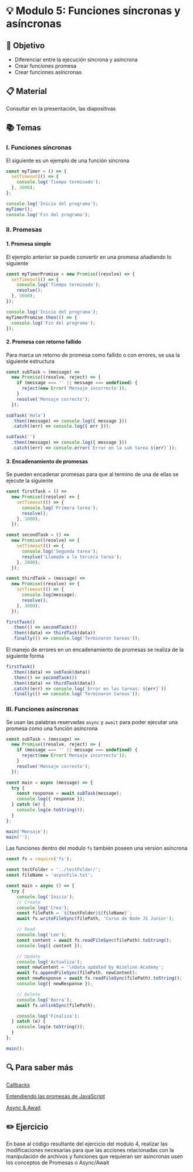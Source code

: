 # :bulb: Modulo 5: Funciones síncronas y asíncronas

## :book: Objetivo

- Diferenciar entre la ejecución síncrona y asíncrona
- Crear funciones promesa
- Crear funciones asíncronas

## :clipboard: Material

Consultar en la presentación, las diapositivas

## :books: Temas

### I. Funciones síncronas

El siguiente es un ejemplo de una función síncrona

```js
const myTimer = () => {
  setTimeout(() => {
    console.log('Tiempo terminado');
  }, 3000);
};

console.log('Inicio del programa');
myTimer();
console.log('Fin del programa');
```

### II. Promesas

#### 1. Promesa simple

El ejemplo anterior se puede convertir en una promesa añadiendo lo siguiente

```js
const myTimerPromise = new Promise((resolve) => {
  setTimeout(() => {
    console.log('Tiempo terminado');
    resolve();
  }, 3000);
});

console.log('Inicio del programa');
myTimerPromise.then(() => {
  console.log('Fin del programa');
});
```

#### 2. Promesa con retorno fallido

Para marca un retorno de promesa como fallido o con errores, se usa la siguiente estructura

```js
const subTask = (message) =>
  new Promise((resolve, reject) => {
    if (message === '' || message === undefined) {
      reject(new Error('Mensaje incorrecto'));
    }
    resolve('Mensaje correcto');
  });

subTask('Hola')
  .then((message) => console.log({ message }))
  .catch((err) => console.log({ err }));

subTask('')
  .then((message) => console.log({ message }))
  .catch((err) => console.error(`Error en la sub tarea ${err}`));
```

#### 3. Encadenamiento de promesas

Se pueden encadenar promesas para que al termino de una de ellas se ejecute la siguiente

```js
const firstTask = () =>
  new Promise((resolve) => {
    setTimeout(() => {
      console.log('Primera tarea');
      resolve();
    }, 1000);
  });

const secondTask = () =>
  new Promise((resolve) => {
    setTimeout(() => {
      console.log('Segunda tarea');
      resolve('Llamada a la tercera tarea');
    }, 2000);
  });

const thirdTask = (message) =>
  new Promise((resolve) => {
    setTimeout(() => {
      console.log(message);
      resolve();
    }, 3000);
  });

firstTask()
  .then(() => secondTask())
  .then((data) => thirdTask(data))
  .finally(() => console.log('Terminaron tareas'));
```

El manejo de errores en un encadenamiento de promesas se realiza de la siguiente forma

```js
firstTask()
  .then((data) => subTask(data))
  .then(() => secondTask())
  .then((data) => thirdTask(data))
  .catch((err) => console.log(`Error en las tareas: ${err}`))
  .finally(() => console.log('Terminaron tareas'));
```

### III. Funciones asíncronas

Se usan las palabras reservadas `async` y `await` para poder ejecutar una promesa como una función asíncrona

```js
const subTask = (message) =>
  new Promise((resolve, reject) => {
    if (message === '' || message === undefined) {
      reject(new Error('Mensaje incorrecto'));
    }
    resolve('Mensaje correcto');
  });

const main = async (message) => {
  try {
    const response = await subTask(message);
    console.log({ response });
  } catch (e) {
    console.log(e.toString());
  }
};

main('Mensaje');
main('');
```

Las funciones dentro del modulo `fs` también poseen una version asíncrona

```js
const fs = require('fs');

const testFolder = '../testFolder/';
const fileName = 'asyncFile.txt';

const main = async () => {
  try {
    console.log('Inicia');
    // Create
    console.log('Crea');
    const filePath = `${testFolder}${fileName}`;
    await fs.writeFileSync(filePath, 'Curso de Node JS Junior');

    // Read
    console.log('Lee');
    const content = await fs.readFileSync(filePath).toString();
    console.log({ content });

    // Update
    console.log('Actualiza');
    const newContent = '\nData updated by Wizeline Academy';
    await fs.appendFileSync(filePath, newContent);
    const newResponse = await fs.readFileSync(filePath).toString();
    console.log({ newResponse });

    // Delete
    console.log('Borra');
    await fs.unlinkSync(filePath);

    console.log('Finaliza');
  } catch (e) {
    console.log(e.toString());
  }
};

main();
```

## :mag: Para saber más

[Callbacks](https://nodejs.dev/en/learn/javascript-asynchronous-programming-and-callbacks/)

[Entendiendo las promesas de JavaScript](https://nodejs.dev/en/learn/understanding-javascript-promises/)

[Async & Await](https://nodejs.dev/en/learn/modern-asynchronous-javascript-with-async-and-await/)

## :pencil2: Ejercicio

En base al código resultante del ejercicio del modulo 4, realizar las modificaciones necesarias para que las acciones relacionadas con la manipulación de archivos y funciones que requieran ser asíncronas usen los conceptos de Promesas o Async/Await
